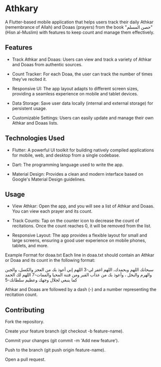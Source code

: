 # Athkary

A Flutter-based mobile application that helps users track their daily Athkar (remembrance of Allah) and Doaas (prayers) from the book "حصن المسلم" (Hisn al-Muslim) with features to keep count and manage them effectively.

## Features

- Track Athkar and Doaas: Users can view and track a variety of Athkar and Doaas from authentic sources.
  
- Count Tracker: For each Doaa, the user can track the number of times they’ve recited it.
  
- Responsive UI: The app layout adapts to different screen sizes, providing a seamless experience on mobile and tablet devices.
  
- Data Storage: Save user data locally (internal and external storage) for persistent usage.
  
- Customizable Settings: Users can easily update and manage their own Athkar and Doaas lists.

## Technologies Used

- Flutter: A powerful UI toolkit for building natively compiled applications for mobile, web, and desktop from a single codebase.

- Dart: The programming language used to write the app.

- Material Design: Provides a clean and modern interface based on Google's Material Design guidelines.

## Usage

- View Athkar: Open the app, and you will see a list of Athkar and Doaas. You can view each prayer and its count.
  
- Track Counts: Tap on the counter icon to decrease the count of recitations. Once the count reaches 0, it will be removed from the list.
  
- Responsive Layout: The app provides a flexible layout for small and large screens, ensuring a good user experience on mobile phones, tablets, and more.


Example Format for doaa.txt
Each line in doaa.txt should contain an Athkar or Doaa and its count in the following format:

  سبحانك اللهم وبحمدك، اللهم اغفر لي-3
اللهم إني أعوذ بك من العجز والكسل، والجبن والهرم والبخل ، وأعوذ بك من عذاب القبر ومن فتنة المحيا والممات-7
اللهم لك الحمد كما ينبغي لجلال وجهك وعظيم سلطانك-5

Athkar and Doaas are followed by a dash (-) and a number representing the recitation count.


## Contributing

Fork the repository.

Create your feature branch (git checkout -b feature-name).

Commit your changes (git commit -m 'Add new feature').

Push to the branch (git push origin feature-name).

Open a pull request.


